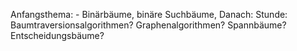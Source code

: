 Anfangsthema: - Binärbäume, binäre Suchbäume, 
Danach:
Stunde: Baumtraversionsalgorithmen? Graphenalgorithmen? Spannbäume? Entscheidungsbäume? 
